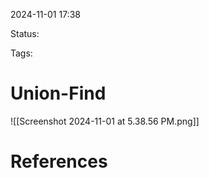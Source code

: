 2024-11-01 17:38

Status:

Tags:

# Union-Find

![[Screenshot 2024-11-01 at 5.38.56 PM.png]]

# References


